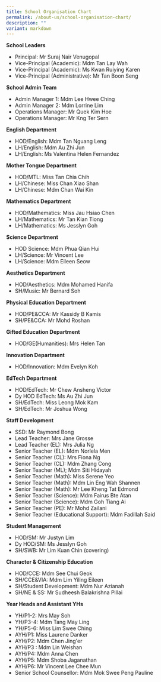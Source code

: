 ```yaml
---
title: School Organisation Chart
permalink: /about-us/school-organisation-chart/
description: ""
variant: markdown
---
```

**School Leaders**
* Principal: Mr Suraj Nair Venugopal
* Vice-Principal (Academic): Mdm Tan Lay Wah
* Vice-Principal (Academic): Ms Kwan Ruiying Karen
* Vice-Principal (Administrative): Mr Tan Boon Seng

**School Admin Team**
* Admin Manager 1: Mdm Lee Hwee Ching
* Admin Manager 2: Mdm Lorrine Lim
* Operations Manager: Mr Quek Kim Hoe
* Operations Manager: Mr Kng Ter Sern

**English Department**
* HOD/English: Mdm Tan Nguang Leng
* LH/English: Mdm Au Zhi Jun
* LH/English: Ms Valentina Helen Fernandez

**Mother Tongue Department**
* HOD/MTL: Miss Tan Chia Chih
* LH/Chinese: Miss Chan Xiao Shan
* LH/Chinese: Mdm Chan Wai Kin

**Mathematics Department**
* HOD/Mathematics: Miss Jau Hsiao Chen
* LH/Mathematics: Mr Tan Kian Tiong
* LH/Mathematics: Ms Jesslyn Goh

**Science Department**
* HOD Science: Mdm Phua Qian Hui
* LH/Science: Mr Vincent Lee
* LH/Science: Mdm Eileen Seow

**Aesthetics Department**
* HOD/Aesthetics: Mdm Mohamed Hanifa
* SH/Music: Mr Bernard Soh

**Physical Education Department**
* HOD/PE&CCA: Mr Kassidy B Kamis
* SH/PE&CCA: Mr Mohd Roshan

**Gifted Education Department**
* HOD/GE(Humanities): Mrs Helen Tan

**Innovation Department**
* HOD/Innovation: Mdm Evelyn Koh

**EdTech Department**
* HOD/EdTech: Mr Chew Ansheng Victor
* Dy HOD EdTech: Ms Au Zhi Jun
* SH/EdTech: Miss Leong Mok Kam
* SH/EdTech: Mr Joshua Wong

**Staff Development**
* SSD: Mr Raymond Bong
* Lead Teacher: Mrs Jane Grosse
* Lead Teacher (EL): Mrs Julia Ng
* Senior Teacher (EL): Mdm Norlela Men
* Senior Teacher (CL): Mrs Fiona Ng
* Senior Teacher (CL): Mdm Zhang Cong
* Senior Teacher (ML); Mdm Siti Hidayah
* Senior Teacher (Math): Miss Serene Yeo
* Senior Teacher (Math): Mdm Lin Eng Wah Shannen
* Senior Teacher (Math): Mr Lee Kheng Tat Edmond
* Senior Teacher (Science): Mdm Fairus Bte Atan
* Senior Teacher (Science): Mdm Goh Tiang Ai
* Senior Teacher (PE): Mr Mohd Zailani
* Senior Teacher (Educational Support): Mdm Fadillah Said

**Student Management**
* HOD/SM: Mr Justyn Lim
* Dy HOD/SM: Ms Jesslyn Goh
* SH/SWB: Mr Lim Kuan Chin (covering)

**Character & Citizenship Education**
* HOD/CCE: Mdm See Chui Geok
* SH/CCE&VIA: Mdm Lim Yiling Eileen
* SH/Student Development: Mdm Nur Azianah
* SH/NE & SS: Mr Sudheesh Balakrishna Pillai

**Year Heads and Assistant YHs**
* YH/P1-2: Mrs May Soh
* YH/P3-4: Mdm Tang May Ling
* YH/P5-6: Miss Lim Swee Ching
* AYH/P1: Miss Laurene Danker
* AYH/P2: Mdm Chen Jing'er
* AYH/P3 : Mdm Lin Weishan
* AYH/P4: Mdm Anna Chen
* AYH/P5: Mdm Shoba Jaganathan
* AYH/P6: Mr Vincent Lee Chee Mun
* Senior School Counsellor: Mdm Mok Swee Peng Pauline